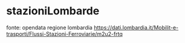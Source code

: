 # stazioniLombarde
fonte:
opendata regione lombardia  https://dati.lombardia.it/Mobilit-e-trasporti/Flussi-Stazioni-Ferroviarie/m2u2-frtq
